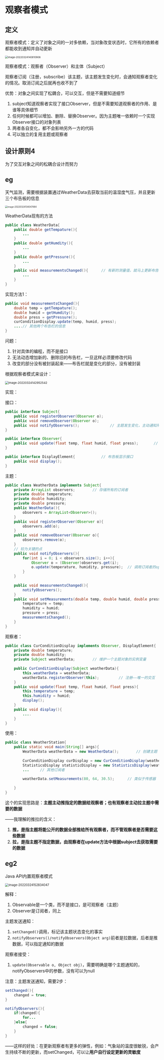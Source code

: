# 观察者模式

## 定义

观察者模式：定义了对象之间的一对多依赖，当对象改变状态时，它所有的依赖者都能收到通知并自动更新

<img src="C:\Users\surface\AppData\Roaming\Typora\typora-user-images\image-20220324140810906.png" alt="image-20220324140810906" style="zoom:57%;" />

观察者模式：观察者（Observer）和主体（Subject）

观察者订阅（注册，subscribe）该主题，该主题发生变化时，会通知观察者变化的情况。取消订阅之后就再也收不到了

优势：对象之间实现了松耦合，可以交互，但是不需要知道细节

1. subject知道观察者实现了接口Observer，但是不需要知道观察者的作用、是谁等具体细节
2. 任何时候都可以增加、删除、替换Observer。因为主题唯一依赖时一个实现Observer接口的对象列表
3. 两者各自变化，都不会影响另外一方的代码
4. 可以独立的复用主题或观察者

## 设计原则4

为了交互对象之间的松耦合设计而努力

## eg

天气监测，需要根据装置通过WeatherData去获取当前的温湿度气压，并且更新三个布告板的信息

<img src="C:\Users\surface\AppData\Roaming\Typora\typora-user-images\image-20220324134047484.png" alt="image-20220324134047484" style="zoom:50%;" />

WeatherData现有的方法

```java
public class WeatherData{
	public double getTempature(){
        ...
    }
    public double getHumdity(){
        ...
    }
    public double getPressure(){
        ...
    }
    public void measurementsChanged(){		// 有新的测量值，就马上更新布告栏
        ...
    }
}
```

实现方法1：

```java
public void measurementsChanged(){		
    double temp = getTempature();
    double humid = getHumdity();
    double press = getPressure();
    curConditionDisplay.update(temp, humid, press);
    ....// 其他两个布告栏的信息
}
```

问题：

1. 针对具体的编程，而不是接口
2. 无法动态增加新的、删除旧的布告栏，一旦这样必须要修改代码
3. 改变的部分没有被封装起来——布告栏就是变化的部分，没有被封装

根据观察者模式来设计：

<img src="C:\Users\surface\AppData\Roaming\Typora\typora-user-images\image-20220324142952542.png" alt="image-20220324142952542" style="zoom:67%;" />

实现：

接口：

```java
public interface Subject{
    public void registerObserver(Observer o);
    public void removeObserver(Observer o);
    public void notifyObservers();				// 主题发生变化，主动通知所有观察者
}

public interface Observer{
    public void update(float temp, float humid, float press);		// 主题变化，会调用观察者的update方法去更新数据
}

public interface DisplayElement{			// 布告板显示接口
    public void display();				
}
```

主题：

```java
public class WeatherData implements Subject{
    private ArrayList observers;		// 存储所有的订阅者
    private double temperature;
    private double humidity;
    private double pressure;
    public WeatherData(){
        observers = ArrayList<Observer>();
    }
    public void registerObserver(Observer o){
        observers.add(o);
    }
    public void removeObserver(Observer o){
        observers.remove(o);
    }
    // 较为关键的点
    public void notifyObservers(){
        for(int i = 0; i < observers.size(); i++){
            Observer o = (Observer)observers.get(i);
            o.update(temperature, humidity, pressure);	// 调用订阅者的update方法（必然有的方法），其他不关注
        }
    }
    
    public void measurementsChanged(){
        notifyObservers();
    }
    public void setMeasurements(double temp, double humid, double press){
        temperature = temp;
        humidity = humid;
        pressure = press;
        measurementsChanged();
    }
}
```

观察者：

```java
public class CurConditionDisplay implements Observer, DisplayElement{
    private double temperature;
    private double humidity;
    private Subject weatherData;		// 维护一个主题对象的实例变量
    
    public CurConditionDisplay(Subject weatherData){
        this.weatherData = weatherData;
        weatherData.registerObserver(this);			// 注册——唯一的交互
    }
    public void update(float temp, float humid, float press){
        this.temperature = temp;
        this.humidity = humid;
        display();
    }
    public void display(){
        ....
    }
}
```

使用：

```java
public class WeatherStation{
    public static void main(String[] args){
        WeatherData weatherData = new WeatherData();		// 创建主题
        
        CurConditionDisplay curDisplay = new CurConditionDisplay(weatherData);	// 订阅者，并订阅
        StatisticsDisplay statisticDisplay = new StatisticsDisplay(weatherData);
        ...		// 其他订阅者
        
        weatherData.setMeasurements(80, 64, 30.5);		// 类似于传感器
        
    }
}
```

这个的实现思路是：**主题主动推指定的数据给观察者；也有观察者主动拉主题中需要的数据**

——我理解的推拉的含义：

1. **推，是指主题将能公开的数据全部推给所有观察者，而不管观察者是否需要这些数据**
2. **拉，是指主题不指定数据，由观察者在update方法中根据subject去获取需要的数据**

## eg2

Java API内置观察者模式

<img src="C:\Users\surface\AppData\Roaming\Typora\typora-user-images\image-20220324152834047.png" alt="image-20220324152834047" style="zoom:70%;" />

解释：

1. Observable是一个类，而不是接口，是可观察者（主题）
2. Observer是订阅者，同上

主题发送通知：

1. `setChanged()`调用，标记该主题状态变化的事实
2. `notifyObservers()/notifyObservers(Object arg)`前者是拉数据，后者是推数据，可以指定通知的数据

观察者接受：

1. `update(Observable o, Object obj)`，需要明确是哪个主题通知的，notifyObservers中的参数，没有可以为null

注意：主题发送通知，需要2步：

```java
setChanged(){
	changed = true;
}

notifyObservers(){
    if(changed){
        for...
    }else{
        changed = false;
    }
}
```

——这样的好处：在更新观察者有更多的弹性，例如：气象站的温度很敏锐，会产生持续不断的更新，而setChanged，可以让**用户自行设定更新的灵敏度**